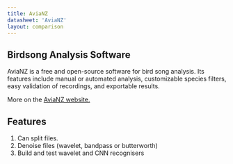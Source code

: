 ```yaml
---
title: AviaNZ
datasheet: 'AviaNZ'
layout: comparison
---
```


## Birdsong Analysis Software

AviaNZ is a free and open-source software for bird song analysis. Its features include manual or automated analysis, customizable species filters, easy validation of recordings, and exportable results.

More on the [AviaNZ website.](https://www.avianz.net/)

## Features
1. Can split files.
2. Denoise files (wavelet, bandpass or butterworth)
3. Build and test wavelet and CNN recognisers

